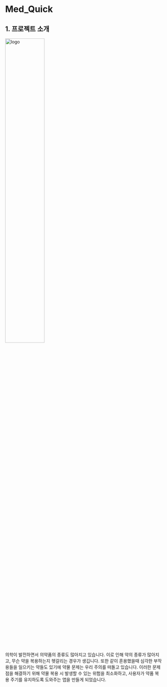 # Med_Quick

## 1. 프로젝트 소개
<img src="https://github.com/Capstone6/Med_Quick/assets/147029200/17446a8c-a168-486c-b8d5-9870f4f828ff" alt="logo" width="50%">

의학이 발전하면서 의약품의 종류도 많아지고 있습니다.
이로 인해 약의 종류가 많아지고, 무슨 약을 복용하는지 헷갈리는 경우가 생깁니다.
또한 같이 혼용했을때 심각한 부작용들을 일으키는 약들도 있기에 약물 문제는 우리 주의를 떠돌고 있습니다.
이러한 문제점을 해결하기 위해 약물 복용 시 발생할 수 있는 위험을 최소화하고, 사용자가 약품 복용 주기를 유지하도록 도와주는 앱을 만들게 되었습니다.
